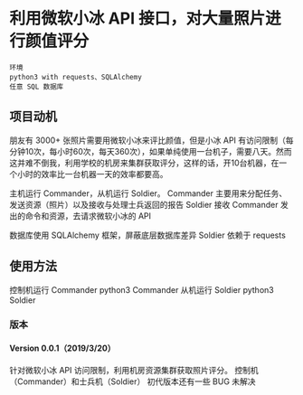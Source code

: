 # 利用微软小冰 API 接口，对大量照片进行颜值评分

	环境
	python3 with requests、SQLAlchemy
	任意 SQL 数据库

## 项目动机
朋友有 3000+ 张照片需要用微软小冰来评比颜值，但是小冰 API 有访问限制（每分钟10次，每小时60次，每天360次），如果单纯使用一台机子，需要八天。然而这并难不倒我，利用学校的机房来集群获取评分，这样的话，开10台机器，在一个小时的效率比一台机器一天的效率都要高。

主机运行 Commander，从机运行 Soldier。
Commander      主要用来分配任务、发送资源（照片）以及接收与处理士兵返回的报告
Soldier        接收 Commander 发出的命令和资源，去请求微软小冰的 API

数据库使用 SQLAlchemy 框架，屏蔽底层数据库差异
Soldier 依赖于 requests

## 使用方法
控制机运行 Commander
	python3 Commander
从机运行   Soldier
	python3 Soldier

### 版本

#### Version 0.0.1（2019/3/20）
针对微软小冰 API 访问限制，利用机房资源集群获取照片评分。
控制机（Commander）和士兵机（Soldier）
初代版本还有一些 BUG 未解决
